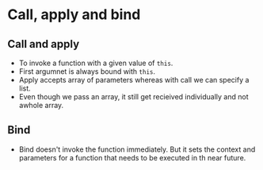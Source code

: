 # Call, apply and bind


## Call and apply

- To invoke a function with a given value of `this`.
- First argumnet is always bound with `this`.
- Apply accepts array of parameters whereas with call we can specify a list.
- Even though we pass an array, it still get recieived individually and not  awhole array.

## Bind

- Bind doesn't invoke the function immediately. But it sets the context and parameters for a function that needs to be executed in th near future.
